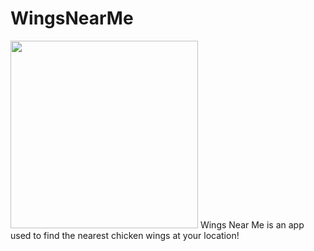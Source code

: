 # WingsNearMe
<img src="https://samdoggett.com/WingsNearMePic.jpg" width="300">
Wings Near Me is an app used to find the nearest chicken wings at your location!
